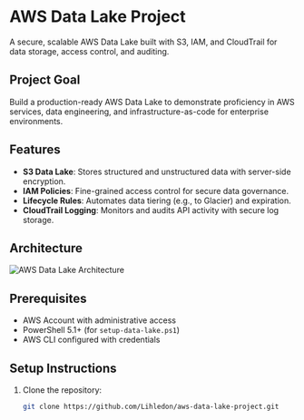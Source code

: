 # AWS Data Lake Project
A secure, scalable AWS Data Lake built with S3, IAM, and CloudTrail for data storage, access control, and auditing.

## Project Goal
Build a production-ready AWS Data Lake to demonstrate proficiency in AWS services, data engineering, and infrastructure-as-code for enterprise environments.

## Features
- **S3 Data Lake**: Stores structured and unstructured data with server-side encryption.
- **IAM Policies**: Fine-grained access control for secure data governance.
- **Lifecycle Rules**: Automates data tiering (e.g., to Glacier) and expiration.
- **CloudTrail Logging**: Monitors and audits API activity with secure log storage.

## Architecture
![AWS Data Lake Architecture](architecture-diagram.png)

## Prerequisites
- AWS Account with administrative access
- PowerShell 5.1+ (for `setup-data-lake.ps1`)
- AWS CLI configured with credentials

## Setup Instructions
1. Clone the repository:
   ```bash
   git clone https://github.com/Lihledon/aws-data-lake-project.git
